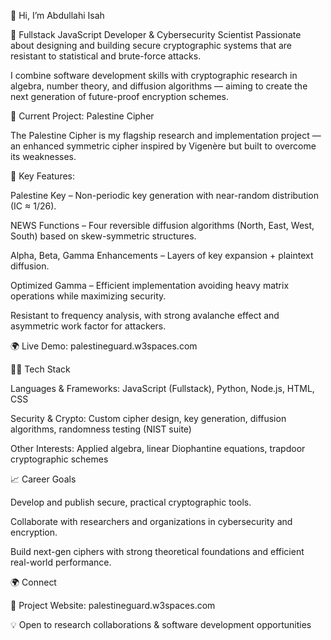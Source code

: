 👋 Hi, I’m Abdullahi Isah

🔐 Fullstack JavaScript Developer & Cybersecurity Scientist
Passionate about designing and building secure cryptographic systems that are resistant to statistical and brute-force attacks.

I combine software development skills with cryptographic research in algebra, number theory, and diffusion algorithms — aiming to create the next generation of future-proof encryption schemes.

🚀 Current Project: Palestine Cipher

The Palestine Cipher is my flagship research and implementation project — an enhanced symmetric cipher inspired by Vigenère but built to overcome its weaknesses.

🔑 Key Features:

Palestine Key – Non-periodic key generation with near-random distribution (IC ≈ 1/26).

NEWS Functions – Four reversible diffusion algorithms (North, East, West, South) based on skew-symmetric structures.

Alpha, Beta, Gamma Enhancements – Layers of key expansion + plaintext diffusion.

Optimized Gamma – Efficient implementation avoiding heavy matrix operations while maximizing security.

Resistant to frequency analysis, with strong avalanche effect and asymmetric work factor for attackers.

🌍 Live Demo: palestineguard.w3spaces.com

🧑‍💻 Tech Stack

Languages & Frameworks: JavaScript (Fullstack), Python, Node.js, HTML, CSS

Security & Crypto: Custom cipher design, key generation, diffusion algorithms, randomness testing (NIST suite)

Other Interests: Applied algebra, linear Diophantine equations, trapdoor cryptographic schemes

📈 Career Goals

Develop and publish secure, practical cryptographic tools.

Collaborate with researchers and organizations in cybersecurity and encryption.

Build next-gen ciphers with strong theoretical foundations and efficient real-world performance.

🌍 Connect

🔗 Project Website: palestineguard.w3spaces.com

💡 Open to research collaborations & software development opportunities
